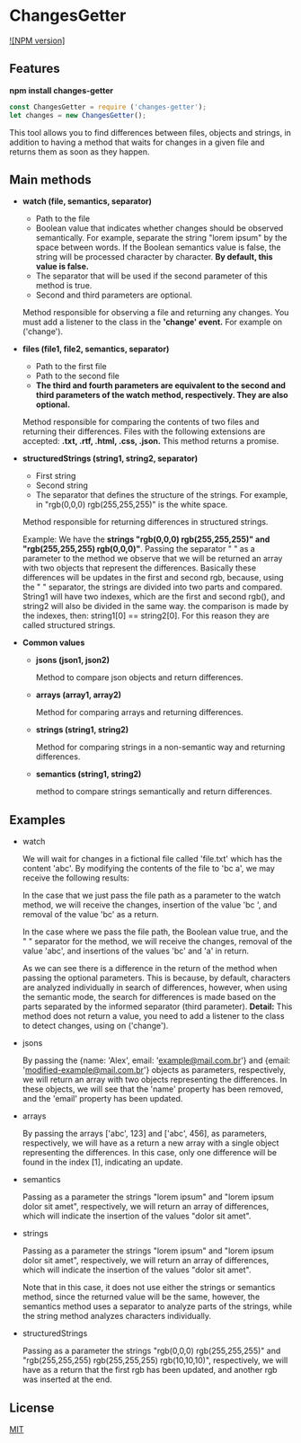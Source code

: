 # ChangesGetter

[![NPM version]](https://www.npmjs.com/package/changes-getter)

## Features

**npm install changes-getter**

```js
const ChangesGetter = require ('changes-getter');
let changes = new ChangesGetter();
```

This tool allows you to find differences between files, objects and strings, in addition to having a method that waits for changes in a given file and returns them as soon as they happen.

## Main methods

* **watch (file, semantics, separator)**
	
	* Path to the file
	* Boolean value that indicates whether changes should be observed semantically. For example, separate the string "lorem ipsum" by the space between words. If the Boolean semantics value is false, the string will be processed character by character. **By default, this value is false.**
	* The separator that will be used if the second parameter of this method is true.
	* Second and third parameters are optional.

	Method responsible for observing a file and returning any changes. You must add a listener to the class in the **'change' event.** For example on ('change').

* **files (file1, file2, semantics, separator)**

	* Path to the first file
	* Path to the second file
	* **The third and fourth parameters are equivalent to the second and third parameters of the watch method, respectively. They are also optional.**

	Method responsible for comparing the contents of two files and returning their differences. Files with the following extensions are accepted: **.txt, .rtf, .html, .css, .json.**
	This method returns a promise.

* **structuredStrings (string1, string2, separator)**

	* First string
	* Second string
	* The separator that defines the structure of the strings. For example, in "rgb(0,0,0) rgb(255,255,255)" is the white space.

	Method responsible for returning differences in structured strings.

	Example: We have the **strings "rgb(0,0,0) rgb(255,255,255)" and "rgb(255,255,255) rgb(0,0,0)"**. Passing the separator " " as a parameter to the method we observe that we will be returned an array with two objects that represent the differences. Basically these differences will be updates in the first and second rgb, because, using the " " separator, the strings are divided into two parts and compared. String1 will have two indexes, which are the first and second rgb(), and string2 will also be divided in the same way. the comparison is made by the indexes, then: string1[0] == string2[0]. For this reason they are called structured strings.

* **Common values**

	* **jsons (json1, json2)**

		Method to compare json objects and return differences.

	* **arrays (array1, array2)**

		Method for comparing arrays and returning differences.

	* **strings (string1, string2)**

		Method for comparing strings in a non-semantic way and returning differences.

	* **semantics (string1, string2)**

		method to compare strings semantically and return differences.

## Examples

* watch

	We will wait for changes in a fictional file called 'file.txt' which has the content 'abc'.
	By modifying the contents of the file to 'bc a', we may receive the following results:

	In the case that we just pass the file path as a parameter to the watch method, we will receive the changes, insertion of the value 'bc ', and removal of the value 'bc' as a return.

	In the case where we pass the file path, the Boolean value true, and the " " separator for the method, we will receive the changes, removal of the value 'abc', and insertions of the values ​​'bc' and 'a' in return.

	As we can see there is a difference in the return of the method when passing the optional parameters. This is because, by default, characters are analyzed individually in search of differences, however, when using the semantic mode, the search for differences is made based on the parts separated by the informed separator (third parameter).
	**Detail:** This method does not return a value, you need to add a listener to the class to detect changes, using on ('change').

* jsons

	By passing the {name: 'Alex', email: 'example@mail.com.br'} and {email: 'modified-example@mail.com.br'} objects as parameters, respectively, we will return an array with two objects representing the differences. In these objects, we will see that the 'name' property has been removed, and the 'email' property has been updated.

* arrays

	By passing the arrays ['abc', 123] and ['abc', 456], as parameters, respectively, we will have as a return a new array with a single object representing the differences. In this case, only one difference will be found in the index [1], indicating an update.

* semantics

	Passing as a parameter the strings "lorem ipsum" and "lorem ipsum dolor sit amet", respectively, we will return an array of differences, which will indicate the insertion of the values "dolor sit amet".

* strings

	Passing as a parameter the strings "lorem ipsum" and "lorem ipsum dolor sit amet", respectively, we will return an array of differences, which will indicate the insertion of the values "dolor sit amet".

	Note that in this case, it does not use either the strings or semantics method, since the returned value will be the same, however, the semantics method uses a separator to analyze parts of the strings, while the string method analyzes characters individually.

* structuredStrings

	Passing as a parameter the strings "rgb(0,0,0) rgb(255,255,255)" and "rgb(255,255,255) rgb(255,255,255) rgb(10,10,10)", respectively, we will have as a return that the first rgb has been updated, and another rgb was inserted at the end.

## License

[MIT](https://github.com/Allex6/changes-getter/blob/master/LICENSE)